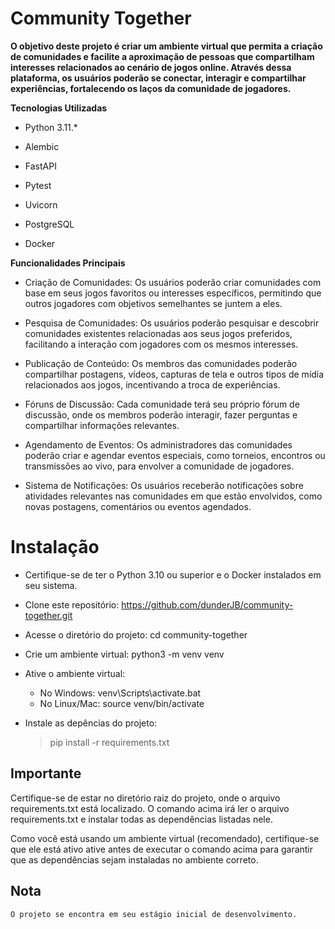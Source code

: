 # Community Together
**O objetivo deste projeto é criar um ambiente virtual que permita a criação de comunidades e facilite a aproximação de pessoas que compartilham interesses relacionados ao cenário de jogos online. Através dessa plataforma, os usuários poderão se conectar, interagir e compartilhar experiências, fortalecendo os laços da comunidade de jogadores.**  
  
**Tecnologias Utilizadas**  

 - Python 3.11.*
   
 - Alembic
   
 - FastAPI
   
 - Pytest
 
 - Uvicorn
   
 - PostgreSQL
   
 - Docker

**Funcionalidades Principais**  

 - Criação de Comunidades: Os usuários poderão criar comunidades com
   base em seus jogos favoritos ou interesses específicos, permitindo
   que outros jogadores com objetivos semelhantes se juntem a eles.
   
 - Pesquisa de Comunidades: Os usuários poderão pesquisar e descobrir
   comunidades existentes relacionadas aos seus jogos preferidos,
   facilitando a interação com jogadores com os mesmos interesses.
   
 - Publicação de Conteúdo: Os membros das comunidades poderão
   compartilhar postagens, vídeos, capturas de tela e outros tipos de
   mídia relacionados aos jogos, incentivando a troca de experiências.
   
 - Fóruns de Discussão: Cada comunidade terá seu próprio fórum de
   discussão, onde os membros poderão interagir, fazer perguntas e
   compartilhar informações relevantes.
   
 - Agendamento de Eventos: Os administradores das comunidades poderão
   criar e agendar eventos especiais, como torneios, encontros ou
   transmissões ao vivo, para envolver a comunidade de jogadores.
   
 - Sistema de Notificações: Os usuários receberão notificações sobre
   atividades relevantes nas comunidades em que estão envolvidos, como
   novas postagens, comentários ou eventos agendados.

# Instalação
- Certifique-se de ter o Python 3.10 ou superior e o Docker instalados em seu sistema.
- Clone este repositório: https://github.com/dunderJB/community-together.git
- Acesse o diretório do projeto: cd community-together
- Crie um ambiente virtual: python3 -m venv venv
- Ative o ambiente virtual:
    
  - No Windows: venv\Scripts\activate.bat
  - No Linux/Mac: source venv/bin/activate
- Instale as depências do projeto:
    > pip install -r requirements.txt

## Importante 
Certifique-se de estar no diretório raiz do projeto, onde o arquivo requirements.txt está localizado. O comando acima irá ler o arquivo requirements.txt e instalar todas as dependências listadas nele.

Como você está usando um ambiente virtual (recomendado), certifique-se que ele está ativo ative antes de executar o comando acima para garantir que as dependências sejam instaladas no ambiente correto.



## Nota
    O projeto se encontra em seu estágio inicial de desenvolvimento.
